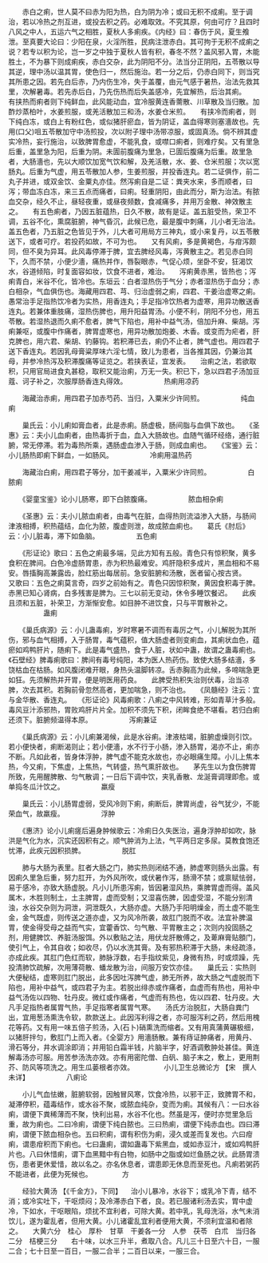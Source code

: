 <!-- { "loadSidebar": true } -->
　　赤白之痢，世人莫不曰赤为阳为热，白为阴为冷；或曰无积不成痢。至于调治，若以冷热之剂互进，或投去积之药。必难取效。不究其原，何由可疗？且四时八风之中人，五运六气之相胜，夏秋人多痢疾。《内经》曰：春伤于风，夏生飧泄。至真要大论曰：少阳在泉，火淫所胜，民病注泄赤白。其可拘于无积不成痢之说？若专以积为论，岂一岁之中独于夏秋人皆有积，春冬不然？盖风邪入胃，木能胜土，不为暴下则成痢疾，赤白交杂，此为阴阳不分。法当分正阴阳，五苓散以导其逆，理中汤以温其胃，使色归一，然后施治。若一分之后，仍赤白同下，则当究其所患之因。若先白后赤，乃内伤生冷，失于盖覆，由元气感于暑热，治法先救其里，次解暑毒。若先赤后白，乃先伤热而后失盖感冷，先宜解热，后治其痢。　　有挟热而痢者则下纯鲜血，此风能动血，宜冷服黄连香薷散、川草散及当归散。加酢炒蒸柏叶，水姜煎服，或羌活散加三和汤，水姜仓米煎。　　有挟冷而痢者，则下纯白冻，或白上有粉红色，或似猪肝瘀血，皆为阴证，盖血得寒则塞濇故也。先用(口父)咀五苓散加守中汤煎投，次以附子理中汤带凉服，或固真汤。倘不辨其虚实冷热，妄行施治，以致脾胃愈虚，不能乳食，或噤口痢者，则难疗矣。又有里急后重，盖里急为阳，后重为阴。未圊前腹痛为里急，已圊后腹痛为后重。故里急者，大肠濇也，先以大顺饮加宽气饮和解，及羌活散，水、姜、仓米煎服；次以宽肠丸。后重为气虚，用五苓散加人参，生姜煎服，并投香连丸。若二证俱作，前二丸子并进，或双金饮、金粟丸亦佳。然泻痢自是二证：粪夹水来，多而顺者，曰泻；带血冻白冻，来三五点而痛者，曰痢。轻重阴阳，由此而分，斯为治法。有脓血交杂，经久不止，昼轻夜重，或昼夜频数，食减痛多，并用万金散、神效散主之。　　有五色痢者，乃因五脏蕴热，日久不散，故有是证。盖五脏受热，荣卫不调，五谷不化，熏腐脏腑，神气昏沉，此候已危，最是腹中刺痛，儿小者无治法。盖五色者，乃五脏之色皆见于外，儿大者可用局方三神丸，或小来复丹，以五苓散送下，或者可疗。若投药如故，不可为也。　　又有风痢，多是黄褐色，与疳泻颇同，但不臭为异耳。此风毒停滞于脾，宜去脾经风毒，泻黄散主之。若见赤白同下，久而不禁，小便少濇，痛热并作，唇裂眼赤，气促心烦，坐卧不安，狂渴饮水，谷道倾陷，时复面容如妆，饮食不进者，难治。　　泻痢黄赤黑，皆热也；泻痢青白，米谷不化，皆冷也。东垣云：白者湿热伤于气分；赤者湿热伤于血分；赤白相杂，气血俱伤也。海藏用四君、芎、归治虚弱之痢，四君、干姜治虚寒之痢。愚常治手足指热饮冷者为实热，用香连丸；手足指冷饮热者为虚寒，用异功散送香连丸。若兼体重肢痛，湿热伤脾也，用升阳益胃汤。小便不利，阴阳不分也，用五苓散。若湿热退而久痢不愈者，脾气下陷也，用补中益气汤，倍加升麻、柴胡。泻痢兼呕，或腹中作痛者，脾胃虚寒也，用异功散加炮姜、木香。或变而为疟者，肝克脾也，用六君、柴胡、钓藤钩。若积滞已去，痢仍不止者，脾气虚也。用四君子送下香连丸。若因乳母膏粱厚味六淫七情，致儿为患者，当各推其因，仍兼治其母，并参冷热泻及积滞腹痛等证览之。若挟表证，宜发表。　　治痢之法，若欲取积，只用官局进食丸甚稳，取积又能治痢，万无一失。积已下，急以四君子汤加豆蔻、诃子补之，次服厚肠香连丸得效。
　　　　　热痢用凉药

　　海藏治赤痢，用四君子加赤芍药、当归，入粟米少许同煎。
　　　　　纯血痢

　　巢氏云：小儿痢如膏血者，此是赤痢。肠虚极，肠间脂与血俱下故也。　　《圣惠》云：夫小儿血痢者，由热毒折于血，血入大肠故也。血随气循环经络，通行脏腑，常无停滞。若为毒热所乘，遇肠虚血渗入于肠，则成血痢也。　　《宝鉴》云：小儿肠热即痢下鲜血，一如肠风。
　　　　　冷痢用温热药

　　海藏治白痢，用四君子等分，加干姜减半，入粟米少许同煎。
　　　　　白脓痢

　　《婴童宝鉴》论小儿肠寒，即下白脓腹痛。
　　　　　脓血相杂痢

　　《圣惠》云：夫小儿脓血痢者，由毒气在脏，血得热则流溢渗入大肠，与肠间津液相搏，积热蕴结，血化为脓，腹虚则泄，故成脓血痢也。　　葛氏《肘后》云：小儿脏毒，滞下如鱼脑。
　　　　　五色痢

　　《形证论》歌曰：五色之痢最多端，见此方知有五般。青色只有惊积聚，黄多食积在脾间。白色冷虚肠胃患，赤为积热最难安。鸡肝隐积多成片，黑血相和不易安。唇搐胸高兼露齿，脸红筋出每居前。急安脏腑和汤散，医者留心按古贤。　　又歌曰：五色之痢莫言奇，四岁之前始有之。青色只因惊积聚，黄因食积毒于脾。赤黑已知心肾病，白多残害是脾为。三七以前无变动，休令多睡饮餐迟。　　此疾且须和五脏，补荣卫，方渐惭安愈。如目肿不进饮食，只与平胃散补之。
　　　　　蛊痢

　　《巢氏病源》云：小儿蛊毒痢，岁时寒暑不调而有毒厉之气，小儿解脱为其所伤，邪与血气相搏，入于肠胃，毒气蕴积，值大肠虚者则变痢血，其痢状血色，蕴瘀如鸡鸭肝片，随痢下。此是毒气盛热，食于人脏，状如中蛊，故谓之蛊毒痢也。　　《石壁经》脾毒痢歌曰：脾间有毒号纯阳，本为医人热药伤。致使大肠多结濇，多饶枯血在枯肠。如风腹闭难开眼，身热头温脚转凉。舌赤胸高为此候，多啼喘急更如狂。先须解热并开胃，便是明医用药良。　　此脾受热积失治则伏毒，治当凉脾，次去其积。若胸前骨忽然高者，更加喘急，则不治也。　　《凤髓经》注云：宜与金华散、香连丸。　　《形证论》风毒痢歌：八痢之中风转难，形如青草汁多般。毒风豆汁添邪热，胃败鸡肝片片全。加积不须先下积，闭眸食绝不堪看。若归白痢还须下。脏腑频温得本原。
　　　　　泻痢兼证

　　《巢氏病源》云：小儿痢兼渴候，此是水谷痢。津液枯竭，脏腑虚燥则引饮。若小便快者，痢断渴则止；若小便濇，水不行于小肠，渗入肠胃，渴亦不止，痢亦不断。凡如此者，皆身体浮肿，脾气虚不能克水故也，亦必眼痛生障。小儿上焦本热，今又痢，下焦虚，上焦热，气转盛，热气熏肝故也。　　茅先生以为食伤脾胃所致，先用醒脾散、匀气散调；一日后下调中饮，夹乳香散、龙涎膏调理即愈。或单捣冬瓜汁饮之。
　　　　　羸瘦

　　巢氏云：小儿肠胃虚弱，受风冷则下痢，痢断后，脾胃尚虚，谷气犹少，不能荣血气，故羸瘦。
　　　　　浮肿

　　《惠济》论小儿痢瘥后遍身肿候歌云：冷痢日久失医治，遍身浮肿却如吹，脉洪是气化为水，沉实还因积有之。顺气肿消为上法，气平两日定多尿。莫教食饱还忧滞，此疾元因积损脾。
　　　　　脱肛

　　肺与大肠为表里。肛者大肠之门，肺实热则闭结不通，肺虚寒则肠头出露。有因痢久里急后重，努力肛开，为外风所吹，或伏暑作泻，肠滑不禁；或禀赋怯弱，易于感冷，亦致大肠虚脱。凡小儿所患泻痢，皆因暑湿风热，乘脾胃虚而得。盖风属木，木胜则制土，土主脾胃，虚而受制；又湿喜伤脾，因虚受湿，不能分别清浊，水谷交杂则为洞泄，洞泄既久，大肠亦虚。大肠乃手阳明燥金，而土虚不能生金，金气既虚，则传送之道亦虚，又为风冷所袭，故肛门脱而不收。法宜补脾温胃，使金得受母之益而气实，宜藿香饮、匀气散、平胃散主之；次则内投固肠之剂，用健脾饮、养脏汤服饵。外以敷贴之法，用伏龙肝散傅之，及萆麻膏贴顖门，使引气上，令其自收；如收尽，仍以水洗其膏。及有邪热积滞于大肠，未经疏涤，亦成此疾。其肛门色红而软，肺脉浮数，右手指纹紫见，身微有热，时或烦躁，先投清肺饮疏解，次用薄荷散、蟠龙散为治，间服万安饮亦佳。　　巢氏云：实热则大便秘结，虚寒则肛门脱出，此多因吐泻脾气虚，肺无所养，故大肠之气虚脱而下陷也，用补中益气，或四君子为主。若脱出绯赤或作痛者，血虚而有热也，用补中益气汤佐以四物、牡丹皮。微红或作痛者，气虚而有热也，佐以四君、牡丹皮。大凡手足指热者属胃气热，手足指寒者属胃气寒。　　汤氏方治脱肛，大肠自粪门出，宜用葱汤熏洗令软，款款送上。此因泻利得之者，亦可服泻利之药，然后用槐花等药。又有用一味五倍子煎汤，入(石卜)硝熏洗而缩者。又有用真蒲黄碾极细，以猪肝拌匀，敷肛门上而入者。《全婴方》用濇肠散。兼有痔证肿痛者，用黄丹、滑石等分，井水调涂即消；并用铅白霜半钱，片脑半字，好酒调敷肿处甚佳。黄连解毒汤亦可服。用苦参汤洗亦效。亦有用密陀僧、白矾、脑子末之，敷上，更用荆芥、防风等项洗之。用生瓜蒌根者亦效。
　　　　小儿卫生总微论方 【宋　撰人未详】
　　　　　八痢论

　　小儿气血怯嫩，脏腑软弱，因触冒风寒，饮食冷热，以邪干正，致脾胃不和，凝滞停积，蕴毒结作，或水谷不聚，或脓血纯杂，变而为痢。其候有八：一曰水谷痢，谓便下粪稀薄而不聚，快利出易，水谷不化也。然虽是泻，便时亦觉里急后重，故为痢也。二曰冷痢，谓便下纯白脓也。三曰热痢，谓便下纯赤血也。四曰滞痢，谓便下脓血相杂也。五曰积痢，谓有积伤为痢，浸久或差而复发也。六曰疳痢，谓患疳积而下痢也。七曰蛊痢，谓如蛊毒下紫黑血，或如赤豆汁，或如鸡鸭肝片也。八曰休惜痢，谓下血黑黯中有白物，如肠中之脂或如烂鱼肠之状。此肠胃溃伤，患者更休爱惜，故以名之。亦名休息者，谓患即无休息而至死也。凡痢若粥药不能进者，此便为死候也。
　　　　方

　　经验大黄汤 【《千金方》，下同】 　治小儿暴冷，水谷下；或乳冷下青，结不消；或冷实吐下，干呕烦闷；及冷滞赤白下者，良。若已服诸利汤去实，胃中虚冷，下如水，干呕眼陷，烦扰不宜利者，可除大黄。若中乳，乳母洗浴，水气未消饮儿，遂为霍乱者，但用大黄。小儿诸霍乱宜利者便用大黄，不须利宜温和者除之。　　大黄六分　桂心　厚朴　甘草　干姜各一分　人参　茯苓　白朮　当归各二分　桔梗三分　　右十味，以水三升半，煮取八合。凡儿三十日至六十日，一服二合；七十日至一百日，一服二合半；二百日以来，一服三合。
